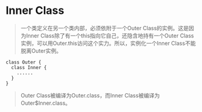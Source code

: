 # Inner Class

> 一个类定义在另一个类内部，必须依附于一个Outer Class的实例。这是因为Inner Class除了有一个this指向它自己，还隐含地持有一个Outer Class实例，可以用Outer.this访问这个实力。所以，实例化一个Inner Class不能脱离Outer实例。

```
class Outer {
  class Inner {
  	......
  }
}
```

> Outer Class被编译为Outer.class，而Inner Class被编译为Outer$Inner.class。
